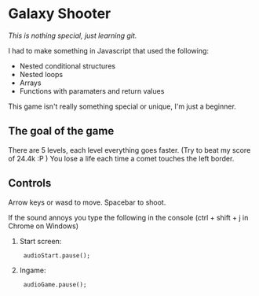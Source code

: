 Galaxy Shooter
================================

*This is nothing special, just learning git.*

I had to make something in Javascript that used the following:

* Nested conditional structures
* Nested loops
* Arrays
* Functions with paramaters and return values

This game isn't really something special or unique, I'm just a beginner.

The goal of the game
-------------------------

There are 5 levels, each level everything goes faster. (Try to beat my score of 24.4k :P )
You lose a life each time a comet touches the left border.

Controls
-------------------------

Arrow keys or wasd to move.
Spacebar to shoot.

If the sound annoys you type the following in the console (ctrl + shift + j in Chrome on Windows)

1. Start screen:
       
        audioStart.pause();

2. Ingame:
      
        audioGame.pause();

